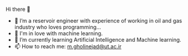  Hi there 👋
 
 
 - 🔭 I’m a reservoir engineer with experience of working in oil and gas industry who loves programming...
 - 💬 I'm in love with machine learning.
 - 🌱 I’m currently learning Artificial Intelligence and Machine learning.
 - 📫 How to reach me: m.gholinejad@ut.ac.ir
 
 
 
